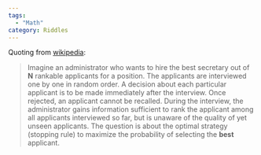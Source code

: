 ```yaml
---
tags:
  - "Math"
category: Riddles
---
```


Quoting from [wikipedia](https://en.wikipedia.org/wiki/Secretary_problem):

> Imagine an administrator who wants to hire the best secretary out of **N** rankable applicants for a position. The applicants are interviewed one by one in random order. A decision about each particular applicant is to be made immediately after the interview. Once rejected, an applicant cannot be recalled. During the interview, the administrator gains information sufficient to rank the applicant among all applicants interviewed so far, but is unaware of the quality of yet unseen applicants. The question is about the optimal strategy (stopping rule) to maximize the probability of selecting the **best** applicant.
